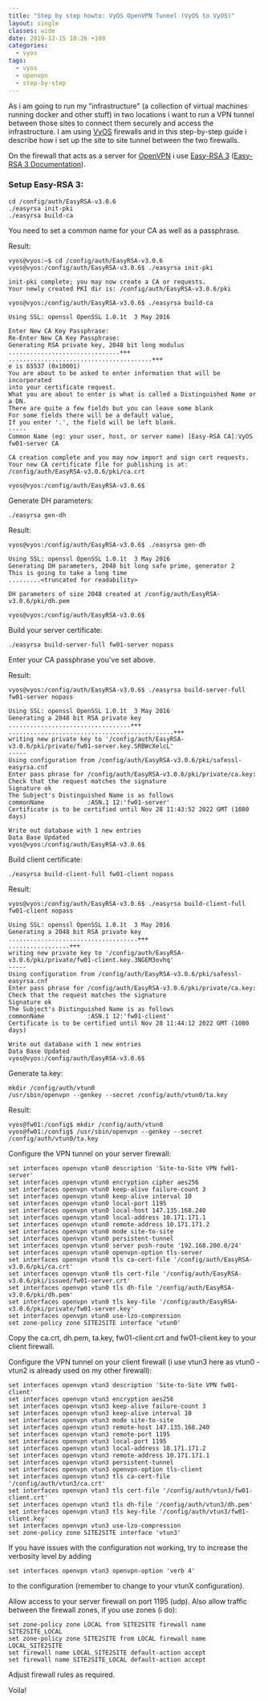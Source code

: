```yaml
---
title: "Step by step howto: VyOS OpenVPN Tunnel (VyOS to VyOS)"
layout: single
classes: wide
date: 2019-12-15 18:26 +100
categories:
  - vyos
tags:
  - vyos
  - openvpn
  - step-by-step
---
```

As i am going to run my "infrastructure" (a collection of virtual machines running docker and other stuff) in
two locations i want to run a VPN tunnel between those sites to connect them securely and access the infrastructure. I am using [VyOS](http://www.vyos.io/) firewalls and in this step-by-step guide i describe
how i set up the site to site tunnel between the two firewalls.

On the firewall that acts as a server for [OpenVPN](https://openvpn.net/download-open-vpn/) i use [Easy-RSA 3](https://github.com/OpenVPN/easy-rsa) ([Easy-RSA 3 Documentation](https://easy-rsa.readthedocs.io/en/latest/)).

### Setup Easy-RSA 3:

```terminal
cd /config/auth/EasyRSA-v3.0.6
./easyrsa init-pki
./easyrsa build-ca
```

You need to set a common name for your CA as well as a passphrase.

Result:

```terminal
vyos@vyos:~$ cd /config/auth/EasyRSA-v3.0.6
vyos@vyos:/config/auth/EasyRSA-v3.0.6$ ./easyrsa init-pki

init-pki complete; you may now create a CA or requests.
Your newly created PKI dir is: /config/auth/EasyRSA-v3.0.6/pki

vyos@vyos:/config/auth/EasyRSA-v3.0.6$ ./easyrsa build-ca

Using SSL: openssl OpenSSL 1.0.1t  3 May 2016

Enter New CA Key Passphrase:
Re-Enter New CA Key Passphrase:
Generating RSA private key, 2048 bit long modulus
...............................+++
........................................+++
e is 65537 (0x10001)
You are about to be asked to enter information that will be incorporated
into your certificate request.
What you are about to enter is what is called a Distinguished Name or a DN.
There are quite a few fields but you can leave some blank
For some fields there will be a default value,
If you enter '.', the field will be left blank.
-----
Common Name (eg: your user, host, or server name) [Easy-RSA CA]:VyOS fw01-server CA

CA creation complete and you may now import and sign cert requests.
Your new CA certificate file for publishing is at:
/config/auth/EasyRSA-v3.0.6/pki/ca.crt

vyos@vyos:/config/auth/EasyRSA-v3.0.6$
```

Generate DH parameters:
```terminal
./easyrsa gen-dh
```

Result:

```terminal
vyos@vyos:/config/auth/EasyRSA-v3.0.6$ ./easyrsa gen-dh

Using SSL: openssl OpenSSL 1.0.1t  3 May 2016
Generating DH parameters, 2048 bit long safe prime, generator 2
This is going to take a long time
.........<truncated for readability>

DH parameters of size 2048 created at /config/auth/EasyRSA-v3.0.6/pki/dh.pem

vyos@vyos:/config/auth/EasyRSA-v3.0.6$
```

Build your server certificate:

```terminal
./easyrsa build-server-full fw01-server nopass
```

Enter your CA passphrase you've set above.

Result:

```terminal
vyos@vyos:/config/auth/EasyRSA-v3.0.6$ ./easyrsa build-server-full fw01-server nopass

Using SSL: openssl OpenSSL 1.0.1t  3 May 2016
Generating a 2048 bit RSA private key
..................................+++
..............................................+++
writing new private key to '/config/auth/EasyRSA-v3.0.6/pki/private/fw01-server.key.SRBWcXelcL'
-----
Using configuration from /config/auth/EasyRSA-v3.0.6/pki/safessl-easyrsa.cnf
Enter pass phrase for /config/auth/EasyRSA-v3.0.6/pki/private/ca.key:
Check that the request matches the signature
Signature ok
The Subject's Distinguished Name is as follows
commonName            :ASN.1 12:'fw01-server'
Certificate is to be certified until Nov 28 11:43:52 2022 GMT (1080 days)

Write out database with 1 new entries
Data Base Updated
vyos@vyos:/config/auth/EasyRSA-v3.0.6$
```

Build client certificate:

```terminal
./easyrsa build-client-full fw01-client nopass
```

Result:

```terminal
vyos@vyos:/config/auth/EasyRSA-v3.0.6$ ./easyrsa build-client-full fw01-client nopass

Using SSL: openssl OpenSSL 1.0.1t  3 May 2016
Generating a 2048 bit RSA private key
....................................+++
.................+++
writing new private key to '/config/auth/EasyRSA-v3.0.6/pki/private/fw01-client.key.3NGEM3ovhq'
-----
Using configuration from /config/auth/EasyRSA-v3.0.6/pki/safessl-easyrsa.cnf
Enter pass phrase for /config/auth/EasyRSA-v3.0.6/pki/private/ca.key:
Check that the request matches the signature
Signature ok
The Subject's Distinguished Name is as follows
commonName            :ASN.1 12:'fw01-client'
Certificate is to be certified until Nov 28 11:44:12 2022 GMT (1080 days)

Write out database with 1 new entries
Data Base Updated
vyos@vyos:/config/auth/EasyRSA-v3.0.6$
```

Generate ta.key:

```terminal
mkdir /config/auth/vtun0
/usr/sbin/openvpn --genkey --secret /config/auth/vtun0/ta.key
```

Result:

```terminal
vyos@fw01:/config$ mkdir /config/auth/vtun0
vyos@fw01:/config$ /usr/sbin/openvpn --genkey --secret /config/auth/vtun0/ta.key
```

Configure the VPN tunnel on your server firewall:

```terminal
set interfaces openvpn vtun0 description 'Site-to-Site VPN fw01-server'
set interfaces openvpn vtun0 encryption cipher aes256
set interfaces openvpn vtun0 keep-alive failure-count 3
set interfaces openvpn vtun0 keep-alive interval 10
set interfaces openvpn vtun0 local-port 1195
set interfaces openvpn vtun0 local-host 147.135.168.240
set interfaces openvpn vtun0 local-address 10.171.171.1
set interfaces openvpn vtun0 remote-address 10.171.171.2
set interfaces openvpn vtun0 mode site-to-site
set interfaces openvpn vtun0 persistent-tunnel
set interfaces openvpn vtun0 server push-route '192.168.200.0/24'
set interfaces openvpn vtun0 openvpn-option tls-server
set interfaces openvpn vtun0 tls ca-cert-file '/config/auth/EasyRSA-v3.0.6/pki/ca.crt'
set interfaces openvpn vtun0 tls cert-file '/config/auth/EasyRSA-v3.0.6/pki/issued/fw01-server.crt'
set interfaces openvpn vtun0 tls dh-file '/config/auth/EasyRSA-v3.0.6/pki/dh.pem'
set interfaces openvpn vtun0 tls key-file '/config/auth/EasyRSA-v3.0.6/pki/private/fw01-server.key'
set interfaces openvpn vtun0 use-lzo-compression
set zone-policy zone SITE2SITE interface 'vtun0'
```

Copy the ca.crt, dh.pem, ta.key, fw01-client.crt and fw01-client.key to your client firewall.

Configure the VPN tunnel on your client firewall (i use vtun3 here as vtun0 - vtun2 is already used on my other firewall):

```terminal
set interfaces openvpn vtun3 description 'Site-to-Site VPN fw01-client'
set interfaces openvpn vtun3 encryption aes256
set interfaces openvpn vtun3 keep-alive failure-count 3
set interfaces openvpn vtun3 keep-alive interval 10
set interfaces openvpn vtun3 mode site-to-site
set interfaces openvpn vtun3 remote-host 147.135.168.240
set interfaces openvpn vtun3 remote-port 1195
set interfaces openvpn vtun3 local-port 1195
set interfaces openvpn vtun3 local-address 10.171.171.2
set interfaces openvpn vtun3 remote-address 10.171.171.1
set interfaces openvpn vtun3 persistent-tunnel
set interfaces openvpn vtun3 openvpn-option tls-client
set interfaces openvpn vtun3 tls ca-cert-file '/config/auth/vtun3/ca.crt'
set interfaces openvpn vtun3 tls cert-file '/config/auth/vtun3/fw01-client.crt'
set interfaces openvpn vtun3 tls dh-file '/config/auth/vtun3/dh.pem'
set interfaces openvpn vtun3 tls key-file '/config/auth/vtun3/fw01-client.key'
set interfaces openvpn vtun3 use-lzo-compression
set zone-policy zone SITE2SITE interface 'vtun3'
```

If you have issues with the configuration not working, try to increase the verbosity level by adding
```terminal
set interfaces openvpn vtun3 openvpn-option 'verb 4'
```
to the configuration (remember to change to your vtunX configuration).

Allow access to your server firewall on port 1195 (udp). Also allow traffic between the firewall zones, if you use zones (i do):

```terminal
set zone-policy zone LOCAL from SITE2SITE firewall name SITE2SITE_LOCAL
set zone-policy zone SITE2SITE from LOCAL firewall name LOCAL_SITE2SITE
set firewall name LOCAL_SITE2SITE default-action accept
set firewall name SITE2SITE_LOCAL default-action accept
```

Adjust firewall rules as required.

Voila!
